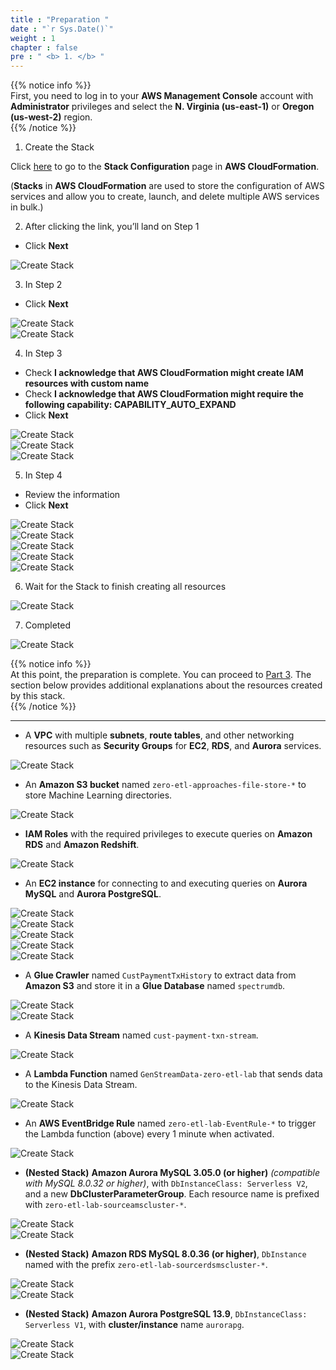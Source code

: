 ```yaml
---
title : "Preparation "
date : "`r Sys.Date()`"
weight : 1
chapter : false
pre : " <b> 1. </b> "
---
```


{{% notice info %}}  
First, you need to log in to your **AWS Management Console** account with **Administrator** privileges and select the **N. Virginia (us-east-1)** or **Oregon (us-west-2)** region.  
{{% /notice %}}

1. Create the Stack

Click [here](https://console.aws.amazon.com/cloudformation/home?#/stacks/new?stackName=zero-etl-lab&templateURL=https://redshift-demos.s3.amazonaws.com/zetl/approaches/zeroetl.yaml) to go to the **Stack Configuration** page in **AWS CloudFormation**.

(**Stacks** in **AWS CloudFormation** are used to store the configuration of AWS services and allow you to create, launch, and delete multiple AWS services in bulk.)

2. After clicking the link, you’ll land on Step 1  
+ Click **Next**  

![Create Stack](/images/1.prerequisite/1.png)

3. In Step 2  
+ Click **Next**  

![Create Stack](/images/1.prerequisite/2.png)  
![Create Stack](/images/1.prerequisite/3.png)

4. In Step 3  
+ Check **I acknowledge that AWS CloudFormation might create IAM resources with custom name**  
+ Check **I acknowledge that AWS CloudFormation might require the following capability: CAPABILITY_AUTO_EXPAND**  
+ Click **Next**  

![Create Stack](/images/1.prerequisite/4.png)  
![Create Stack](/images/1.prerequisite/5.png)  
![Create Stack](/images/1.prerequisite/6.png)

5. In Step 4  
+ Review the information  
+ Click **Next**  

![Create Stack](/images/1.prerequisite/7.png)  
![Create Stack](/images/1.prerequisite/8.png)  
![Create Stack](/images/1.prerequisite/9.png)  
![Create Stack](/images/1.prerequisite/10.png)  
![Create Stack](/images/1.prerequisite/11.png)

6. Wait for the Stack to finish creating all resources  

![Create Stack](/images/1.prerequisite/12.png)

7. Completed  

![Create Stack](/images/1.prerequisite/13.png)

{{% notice info %}}  
At this point, the preparation is complete. You can proceed to [Part 3](3-RedshiftStreamingIngestion). The section below provides additional explanations about the resources created by this stack.  
{{% /notice %}}

---

- A **VPC** with multiple **subnets**, **route tables**, and other networking resources such as **Security Groups** for **EC2**, **RDS**, and **Aurora** services.

![Create Stack](/images/1.prerequisite/14.png)

- An **Amazon S3 bucket** named `zero-etl-approaches-file-store-*` to store Machine Learning directories.

![Create Stack](/images/1.prerequisite/15.png)

- **IAM Roles** with the required privileges to execute queries on **Amazon RDS** and **Amazon Redshift**.

![Create Stack](/images/1.prerequisite/35.png)

- An **EC2 instance** for connecting to and executing queries on **Aurora MySQL** and **Aurora PostgreSQL**.

![Create Stack](/images/1.prerequisite/16.png)  
![Create Stack](/images/1.prerequisite/17.png)  
![Create Stack](/images/1.prerequisite/18.png)  
![Create Stack](/images/1.prerequisite/19.png)  
![Create Stack](/images/1.prerequisite/20.png)

- A **Glue Crawler** named `CustPaymentTxHistory` to extract data from **Amazon S3** and store it in a **Glue Database** named `spectrumdb`.

![Create Stack](/images/1.prerequisite/21.png)  
![Create Stack](/images/1.prerequisite/22.png)

- A **Kinesis Data Stream** named `cust-payment-txn-stream`.

![Create Stack](/images/1.prerequisite/23.png)

- A **Lambda Function** named `GenStreamData-zero-etl-lab` that sends data to the Kinesis Data Stream.

![Create Stack](/images/1.prerequisite/24.png)

- An **AWS EventBridge Rule** named `zero-etl-lab-EventRule-*` to trigger the Lambda function (above) every 1 minute when activated.

![Create Stack](/images/1.prerequisite/25.png)

- **(Nested Stack)** **Amazon Aurora MySQL 3.05.0 (or higher)** *(compatible with MySQL 8.0.32 or higher)*, with `DbInstanceClass: Serverless V2`, and a new **DbClusterParameterGroup**. Each resource name is prefixed with `zero-etl-lab-sourceamscluster-*`.

![Create Stack](/images/1.prerequisite/27.png)  
![Create Stack](/images/1.prerequisite/26.png)

- **(Nested Stack)** **Amazon RDS MySQL 8.0.36 (or higher)**, `DbInstance` named with the prefix `zero-etl-lab-sourcerdsmscluster-*`.

![Create Stack](/images/1.prerequisite/28.png)  
![Create Stack](/images/1.prerequisite/30.png)

- **(Nested Stack)** **Amazon Aurora PostgreSQL 13.9**, `DbInstanceClass: Serverless V1`, with **cluster/instance** name `aurorapg`.

![Create Stack](/images/1.prerequisite/34.png)  
![Create Stack](/images/1.prerequisite/33.png)
